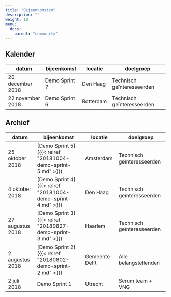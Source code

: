 ```yaml
---
title: "Bijeenkomsten"
description: ""
weight: 10
menu:
  docs:
    parent: "community"
---
```


## Kalender

|datum|bijeenkomst|locatie|doelgroep|
|---|---|---|---|
|20 december 2018|Demo Sprint 7|Den Haag|Technisch geïnteresseerden|
|22 november 2018|Demo Sprint 6|Rotterdam|Technisch geïnteresseerden|

## Archief
|datum|bijeenkomst|locatie|doelgroep|
|---|---|---|---|
|25 oktober 2018|[Demo Sprint 5]({{< relref "20181004-demo-sprint-5.md" >}})|Amsterdam|Technisch geïnteresseerden|
|4 oktober 2018|[Demo Sprint 4]({{< relref "20181004-demo-sprint-4.md" >}})|Den Haag|Technisch geïnteresseerden|
|27 augustus 2018|[Demo Sprint 3]({{< relref "20180827-demo-sprint-3.md" >}})|Haarlem|Technisch geïnteresseerden|
|2 augustus 2018|[Demo Sprint 2]({{< relref "20180802-demo-sprint-2.md" >}})|Gemeente Delft|Alle belangstellenden|
|2 juli 2018|Demo Sprint 1|Utrecht|Scrum team + VNG|
